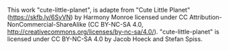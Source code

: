 This work "cute-little-planet", is adapte from "Cute Little Planet" (https://skfb.ly/6SyVN) by Harmony Monroe licensed under CC Attribution-NonCommercial-ShareAlike (CC BY-NC-SA 4.0, http://creativecommons.org/licenses/by-nc-sa/4.0/). "cute-little-planet" is licensed under CC BY-NC-SA 4.0 by Jacob Hoeck and Stefan Spiss.

